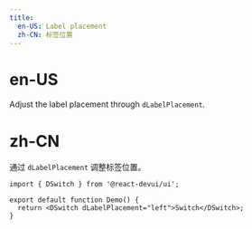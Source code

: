 ```yaml
---
title:
  en-US: Label placement
  zh-CN: 标签位置
---
```


# en-US

Adjust the label placement through `dLabelPlacement`.

# zh-CN

通过 `dLabelPlacement` 调整标签位置。

```tsx
import { DSwitch } from '@react-devui/ui';

export default function Demo() {
  return <DSwitch dLabelPlacement="left">Switch</DSwitch>;
}
```
